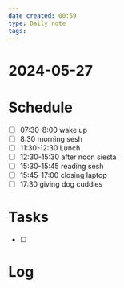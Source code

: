 ```yaml
---
date created: 00:59
type: Daily note
tags:
---
```

# 2024-05-27 
# Schedule 

- [ ] 07:30-8:00 wake up
- [ ] 8:30 morning sesh
- [ ] 11:30-12:30 Lunch
- [ ] 12:30-15:30 after noon siesta 
- [ ] 15:30-15:45 reading sesh 
- [ ] 15:45-17:00 closing laptop 
- [ ] 17:30 giving dog cuddles 
# Tasks 
- [ ]

# Log

